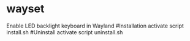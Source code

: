 # wayset
Enable LED backlight keyboard in Wayland
#Installation
activate script install.sh
#Uninstall
activate script uninstall.sh

